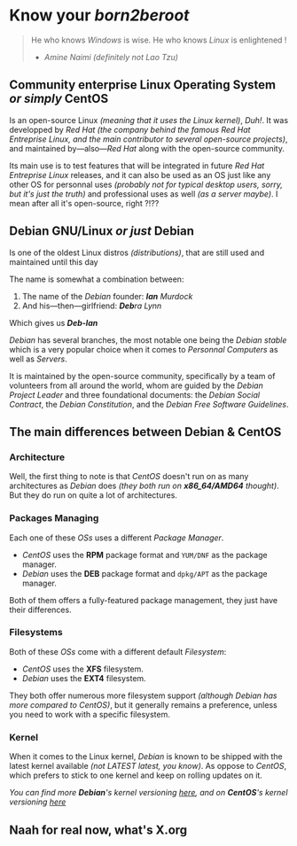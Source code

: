 # Know your _**born2beroot**_

> He who knows <i>Windows</i> is wise. He who knows <i>Linux</i> is enlightened !
>
> - <cite>Amine Naimi</cite> <i>(definitely not Lao Tzu)</i>

## Community enterprise Linux Operating System _or simply_ CentOS

Is an open-source Linux  _(meaning that it uses the Linux kernel)_, _Duh!_. It was developped by _Red Hat_ _(the company behind the famous Red Hat Entreprise Linux, and the main contributor to several open-source projects)_, and maintained by—also—_Red Hat_ along with the open-source community.

Its main use is to test features that will be integrated in future _Red Hat Entreprise Linux_ releases, and it can also be used as an OS just like any other OS for personnal uses _(probably not for typical desktop users, sorry, but it's just the truth)_ and professional uses as well _(as a server maybe)_. I mean after all it's open-source, right ?!??

## Debian GNU/Linux _or just_ Debian

Is one of the oldest Linux distros _(distributions)_, that are still used and maintained until this day

The name is somewhat a combination between:
1. The name of the _Debian_ founder: _**Ian** Murdock_ 
2. And his—then—girlfriend: _**Deb**ra Lynn_

Which gives us _**Deb-Ian**_

_Debian_ has several branches, the most notable one being the _Debian stable_ which is a very popular choice when it comes to _Personnal Computers_ as well as _Servers_.

It is maintained by the open-source community, specifically by a team of volunteers from all around the world, whom are guided by the _Debian Project Leader_ and three foundational documents: the _Debian Social Contract_, the _Debian Constitution_, and the _Debian Free Software Guidelines_.

## The main differences between Debian & CentOS

### Architecture

Well, the first thing to note is that _CentOS_ doesn't run on as many architectures as _Debian_ does _(they both run on **x86_64/AMD64** thought)_. But they do run on quite a lot of architectures.

### Packages Managing

Each one of these _OSs_ uses a different _Package Manager_.

- _CentOS_ uses the **RPM** package format and `YUM/DNF` as the package manager.
- _Debian_ uses the **DEB** package format and `dpkg/APT` as the package manager.

Both of them offers a fully-featured package management, they just have their differences.

### Filesystems

Both of these _OSs_ come with a different default _Filesystem_:

- _CentOS_ uses the **XFS** filesystem.
- _Debian_ uses the **EXT4** filesystem.

They both offer numerous more filesystem support _(although Debian has more compared to CentOS)_, but it generally remains a preference, unless you need to work with a specific filesystem.

### Kernel

When it comes to the Linux kernel, _Debian_ is known to be shipped with the latest kernel available _(not LATEST latest, you know)_. As oppose to _CentOS_, which prefers to stick to one kernel and keep on rolling updates on it.

_You can find more **Debian**'s kernel versioning [here](https://en.wikipedia.org/wiki/Debian_version_history#Release_table), and on **CentOS**'s kernel versioning [here](https://en.wikipedia.org/wiki/CentOS#CentOS_version_8)_

## Naah for real now, what's X.org